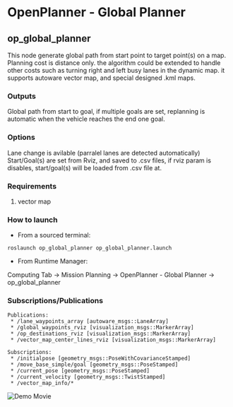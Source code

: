 # OpenPlanner - Global Planner 

## op_global_planner 

This node generate global path from start point to target point(s) on a map. Planning cost is distance only. the algorithm could be extended to handle other costs such as turning right and left busy lanes in the dynamic map. it supports autoware vector map, and special designed .kml maps.

### Outputs
Global path from start to goal, if multiple goals are set, replanning is automatic when the vehicle reaches the end one goal.


### Options
Lane change is avilable (parralel lanes are detected automatically) 
Start/Goal(s) are set from Rviz, and saved to .csv files, if rviz param is disables, start/goal(s) will be loaded from .csv file at.

### Requirements

1. vector map

### How to launch

* From a sourced terminal:

`roslaunch op_global_planner op_global_planner.launch`

* From Runtime Manager:

Computing Tab -> Mission Planning -> OpenPlanner - Global Planner  -> op_global_planner

### Subscriptions/Publications


```
Publications: 
 * /lane_waypoints_array [autoware_msgs::LaneArray]
 * /global_waypoints_rviz [visualization_msgs::MarkerArray]
 * /op_destinations_rviz [visualization_msgs::MarkerArray]
 * /vector_map_center_lines_rviz [visualization_msgs::MarkerArray]

Subscriptions: 
 * /initialpose [geometry_msgs::PoseWithCovarianceStamped]
 * /move_base_simple/goal [geometry_msgs::PoseStamped]
 * /current_pose [geometry_msgs::PoseStamped]
 * /current_velocity [geometry_msgs::TwistStamped]
 * /vector_map_info/* 
```

![Demo Movie](https://youtu.be/BS5nLtBsXPE)
